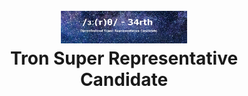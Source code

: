 <h1 align="center">
  <br>
  <img width="40%" src="https://raw.githubusercontent.com/34rth/tronsr-template/master/banner.png">
  <br>
  Tron Super Representative Candidate
  <br>
</h1>
